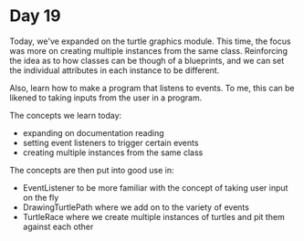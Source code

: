 # Day 19

Today, we've expanded on the turtle graphics module. This time, the focus was more on creating multiple instances from the same class. 
Reinforcing the idea as to how classes can be though of a blueprints, and we can set the individual attributes
in each instance to be different.

Also, learn how to make a program that listens to events. To me, this can be likened to taking inputs from the user in a program.

The concepts we learn today:
- expanding on documentation reading
- setting event listeners to trigger certain events
- creating multiple instances from the same class

The concepts are then put into good use in:
- EventListener to be more familiar with the concept of taking user input on the fly
- DrawingTurtlePath where we add on to the variety of events
- TurtleRace where we create multiple instances of turtles and pit them against each other